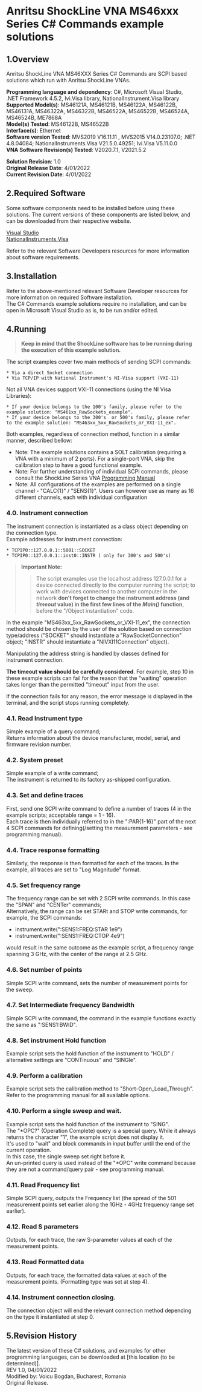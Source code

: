 # Anritsu ShockLine VNA MS46xxx Series C# Commands example solutions

## 1.Overview
Anritsu ShockLine VNA MS46XXX Series C# Commands are SCPI based solutions which run with Anritsu ShockLine VNAs.

**Programming language and dependency**: C#, Microsoft Visual Studio, .NET Framework 4.5.2, Ivi.Visa library, NationalInstrument.Visa library \
**Supported Model(s)**: MS46121A, MS46121B, MS46122A, MS46122B, MS46131A, MS46322A, MS46322B, MS46522A, MS46522B, MS46524A, MS46524B, ME7868A \
**Model(s) Tested**: MS46122B, MS46522B \
**Interface(s)**: Ethernet \
**Software version Tested**: MVS2019 V16.11.11 , MVS2015 V14.0.23107.0; .NET 4.8.04084; NationalInstruments.Visa V21.5.0.49251; Ivi.Visa V5.11.0.0 \
**VNA Software Revision(s) Tested**: V2020.7.1, V2021.5.2

**Solution Revision**: 1.0 \
**Original Release Date**: 4/01/2022 \
**Current Revision Date**: 4/01/2022

## 2.Required Software
Some software components need to be installed before using these solutions. The current versions of these components are listed below, and can be downloaded from their respective website.

[Visual Studio](https://visualstudio.microsoft.com/downloads/) \
[NationalInstruments.Visa](https://www.ni.com/ro-ro/support/downloads/drivers/download.ni-visa.html)

Refer to the relevant Software Developers resources for more information about software requirements.

## 3.Installation
Refer to the above-mentioned relevant Software Developer resources for more information on required Software installation. \
The C# Commands example solutions require no installation, and can be open in Microsoft Visual Studio as is, to be run and/or edited.

## 4.Running

>  **Keep in mind that the ShockLine software has to be running during the execution of this example solution.**

The script examples cover two main methods of sending SCPI commands:

    * Via a direct Socket connection
    * Via TCP/IP with National Instrument's NI-Visa support (VXI-11)

Not all VNA devices support VXI-11 connections (using the NI Visa Libraries):

    * If your device belongs to the 100's family, please refer to the example solution: "MS461xx_RawSockets_example".
    * If your device belongs to the 300's  or 500's family, please refer to the example solution: "MS463xx_5xx_RawSockets_or_VXI-11_ex".

Both examples, regardless of connection method, function in a similar manner, described bellow:
* Note: The example solutions contains a SOLT calibration (requiring a VNA with a minimum of 2 ports). For a single-port VNA, skip the calibration step to have a good functional example.
* Note: For further understanding of individual SCPI commands, please consult the ShockLine Series VNA [Programming Manual](https://dl.cdn-anritsu.com/en-us/test-measurement/files/Manuals/Programming-Manual/10410-00746AA.pdf)
* Note: All configurations of the examples are performed on a single channel - "CALC{1}" / "SENS{1}". Users can however use as many as 16 different channels, each with individual configuration

### 4.0. Instrument connection

The instrument connection is instantiated as a class object depending on the connection type. \
Example addresses for instrument connection: 

    * TCPIP0::127.0.0.1::5001::SOCKET
    * TCPIP0::127.0.0.1::inst0::INSTR ( only for 300's and 500's)

> **Important Note:**
>> The script examples use the localhost address 127.0.0.1 for a device connected directly to the computer running the script; to work with devices connected to another computer in the network **don't forget to change the instrument address (and *timeout* value) in the first few lines of the *Main()* function**, before the "/Object instantiation" code.

In the example "MS463xx_5xx_RawSockets_or_VXI-11_ex", the connection method should be chosen by the user of the solution based on connection type/address ("SOCKET" should instantiate a "RawSocketConnection" object; "INSTR" should instantiate a "NIVXI11Connection" object).

Manipulating the address string is handled by classes defined for instrument connection.

**The timeout value should be carefully considered**. For example, step 10 in these example scripts can fail for the reason that the "waiting" operation takes longer than the permitted "timeout" input from the user.

If the connection fails for any reason, the error message is displayed in the terminal, and the script stops running completely.

### 4.1. Read Instrument type
Simple example of a query command; \
Returns information about the device manufacturer, model, serial, and firmware revision number.

### 4.2. System preset
Simple example of a write command; \
The instrument is returned to its factory as-shipped configuration.

### 4.3. Set and define traces
First, send one SCPI write command to define a number of traces (4 in the example scripts; acceptable range = 1 - 16). \
Each trace is then individually referred to in the ":PAR{1-16}" part of the next 4 SCPI commands for defining(/setting the measurement parameters - see programming manual).

### 4.4. Trace response formatting
Similarly, the response is then formatted for each of the traces. In the example, all traces are set to "Log Magnitude" format.

### 4.5. Set frequency range
The frequency range can be set with 2 SCPI write commands. In this case the "SPAN" and "CENTer" commands; \
Alternatively, the range can be set STARt and STOP write commands, for example, the SCPI commands:

* instrument.write(":SENS1:FREQ:STAR 1e9")
* instrument.write(":SENS1:FREQ:CTOP 4e9")

would result in the same outcome as the example script, a frequency range spanning 3 GHz, with the center of the range at 2.5 GHz.

### 4.6. Set number of points
Simple SCPI write command, sets the number of measurement points for the sweep.

### 4.7. Set Intermediate frequency Bandwidth
Simple SCPI write command, the command in the example functions exactly the same as ":SENS1:BWID".

### 4.8. Set instrument Hold function
Example script sets the hold function of the instrument to "HOLD" / alternative settings are "CONTinuous" and "SINGle".

### 4.9. Perform a calibration
Example script sets the calibration method to "Short-Open_Load_Through". \
Refer to the programming manual for all available options.

### 4.10. Perform a single sweep and wait.
Example script sets the hold function of the instrument to "SING". \
The "*OPC?" (Operation Complete) query is a special query. While it always returns the character "1", the example script does not display it. \
It's used to "wait" and block commands in input buffer until the end of the current operation. \
In this case, the single sweep set right before it. \
An un-printed query is used instead of the "*OPC" write command because they are not a command/query pair - see programming manual.

### 4.11. Read Frequency list
Simple SCPI query, outputs the Frequency list (the spread of the 501 measurement points set earlier along the 1GHz - 4GHz frequency range set earlier).

### 4.12. Read S parameters
Outputs, for each trace, the raw S-parameter values at each of the measurement points.

### 4.13. Read Formatted data
Outputs, for each trace, the formatted data values at each of the measurement points. (Formatting type was set at step 4).

### 4.14. Instrument connection closing.
The connection object will end the relevant connection method depending on the type it instantiated at step 0.

## 5.Revision History
The latest version of these C# solutions, and examples for other programming languages, can be downloaded at [this location (to be determined)]. \
REV 1.0, 04/01/2022 \
Modified by: Voicu Bogdan, Bucharest, Romania \
Original Release. 